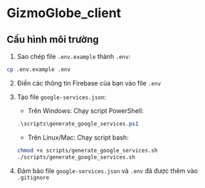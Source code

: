 # GizmoGlobe_client

## Cấu hình môi trường

1. Sao chép file `.env.example` thành `.env`:
```bash
cp .env.example .env
```

2. Điền các thông tin Firebase của bạn vào file `.env`

3. Tạo file `google-services.json`:
   - Trên Windows: Chạy script PowerShell:
   ```powershell
   .\scripts\generate_google_services.ps1
   ```
   - Trên Linux/Mac: Chạy script bash:
   ```bash
   chmod +x scripts/generate_google_services.sh
   ./scripts/generate_google_services.sh
   ```

4. Đảm bảo file `google-services.json` và `.env` đã được thêm vào `.gitignore`
